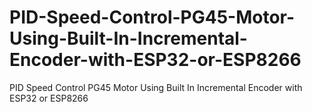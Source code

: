 # PID-Speed-Control-PG45-Motor-Using-Built-In-Incremental-Encoder-with-ESP32-or-ESP8266
PID Speed Control PG45 Motor Using Built In Incremental Encoder with ESP32 or ESP8266
